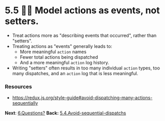 # 5.5 👩‍🎨 Model actions as events, not setters.

- Treat actions more as "describing events that occurred", rather than "setters".
- Treating actions as "events" generally leads to:
	- More meaningful `action` names
	- Fewer total actions being dispatched
	- And a more meaningful `action` log history. 
- Writing "setters" often results in too many individual `action` types, too many dispatches, and an `action` log that is less meaningful.

### Resources
- https://redux.js.org/style-guide#avoid-dispatching-many-actions-sequentially

**Next**: [6.Questions?](6.Questions?.md)
**Back:** [5.4.Avoid-sequential-dispatchs](5.4.Avoid-sequential-dispatchs.md)